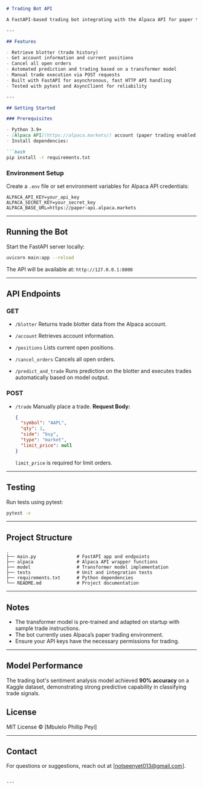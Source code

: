 ````markdown
# Trading Bot API

A FastAPI-based trading bot integrating with the Alpaca API for paper trading and automated trade execution using a transformer model for prediction.

---

## Features

- Retrieve blotter (trade history)
- Get account information and current positions
- Cancel all open orders
- Automated prediction and trading based on a transformer model
- Manual trade execution via POST requests
- Built with FastAPI for asynchronous, fast HTTP API handling
- Tested with pytest and AsyncClient for reliability

---

## Getting Started

### Prerequisites

- Python 3.9+
- [Alpaca API](https://alpaca.markets/) account (paper trading enabled)
- Install dependencies:

```bash
pip install -r requirements.txt
````

### Environment Setup

Create a `.env` file or set environment variables for Alpaca API credentials:

```env
ALPACA_API_KEY=your_api_key
ALPACA_SECRET_KEY=your_secret_key
ALPACA_BASE_URL=https://paper-api.alpaca.markets
```

---

## Running the Bot

Start the FastAPI server locally:

```bash
uvicorn main:app --reload
```

The API will be available at: `http://127.0.0.1:8000`

---

## API Endpoints

### GET

* `/blotter`
  Returns trade blotter data from the Alpaca account.

* `/account`
  Retrieves account information.

* `/positions`
  Lists current open positions.

* `/cancel_orders`
  Cancels all open orders.

* `/predict_and_trade`
  Runs prediction on the blotter and executes trades automatically based on model output.

### POST

* `/trade`
  Manually place a trade.
  **Request Body:**

  ```json
  {
    "symbol": "AAPL",
    "qty": 1,
    "side": "buy",
    "type": "market",
    "limit_price": null
  }
  ```

  `limit_price` is required for limit orders.

---

## Testing

Run tests using pytest:

```bash
pytest -v
```

---

## Project Structure

```
.
├── main.py               # FastAPI app and endpoints
├── alpaca                # Alpaca API wrapper functions
├── model                 # Transformer model implementation
├── tests                 # Unit and integration tests
├── requirements.txt      # Python dependencies
└── README.md             # Project documentation
```

---

## Notes

* The transformer model is pre-trained and adapted on startup with sample trade instructions.
* The bot currently uses Alpaca’s paper trading environment.
* Ensure your API keys have the necessary permissions for trading.

---

## Model Performance

The trading bot's sentiment analysis model achieved **90% accuracy** on a Kaggle dataset, demonstrating strong predictive capability in classifying trade signals.


## License

MIT License © \[Mbulelo Phillip Peyi]

---

## Contact

For questions or suggestions, reach out at \[[notseenyet013@gmail.com](mailto:notseenyet013@gmail.com)].

```

---

```
